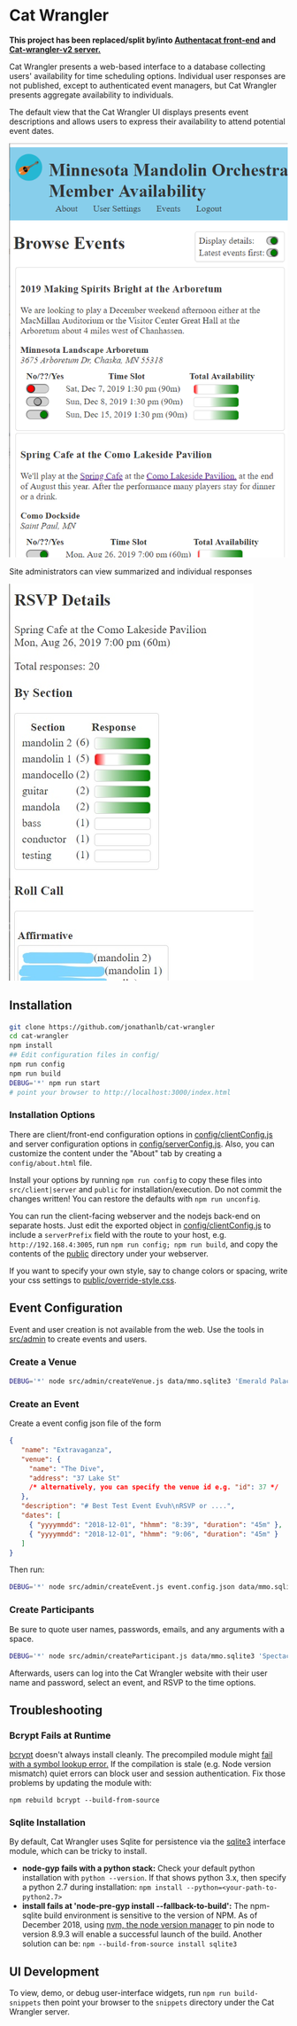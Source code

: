 # Cat Wrangler

**This project has been replaced/split by/into [Authentacat front-end](https://github.com/jonathanlb/authentacat) and [Cat-wrangler-v2 server.](https://github.com/jonathanlb/cat-wrangler-v2)**

Cat Wrangler presents a web-based interface to a database collecting
users' availability for time scheduling options.
Individual user responses are not published, except to authenticated event
managers, but Cat Wrangler presents aggregate availability to individuals.

The default view that the Cat Wrangler UI displays presents event
descriptions and allows users to express their availability to attend 
potential event dates.

![Example event time selection](doc/img/browse.png)

Site administrators can view summarized and individual responses

![Example event response report](doc/img/details.jpg)

## Installation
```sh
git clone https://github.com/jonathanlb/cat-wrangler
cd cat-wrangler
npm install
## Edit configuration files in config/
npm run config
npm run build
DEBUG='*' npm run start
# point your browser to http://localhost:3000/index.html
```

### Installation Options
There are client/front-end configuration options in [config/clientConfig.js](config/clientConfig.js) and server configuration options in [config/serverConfig.js](serverConfig.js).
Also, you can customize the content under the "About" tab by creating a `config/about.html` file.

Install your options by running `npm run config` to copy these files into `src/client|server` and `public` for installation/execution.
Do not commit the changes written!  You can restore the defaults with `npm run unconfig`.

You can run the client-facing webserver and the nodejs back-end on separate
hosts.
Just edit the exported object in [config/clientConfig.js](config/clientConfig.js) to
include a `serverPrefix` field with the route to your host,
e.g. `http://192.168.4:3005`, run `npm run config; npm run build`, and copy the contents of
the [public](public) directory under your webserver.

If you want to specify your own style, say to change colors or spacing, write your css settings to [public/override-style.css](public/override-style.css).

## Event Configuration
Event and user creation is not available from the web.
Use the tools in [src/admin](src/admin) to create events and users.

### Create a Venue
```bash
DEBUG='*' node src/admin/createVenue.js data/mmo.sqlite3 'Emerald Palace' '1 Yellow Brick Rd, Emerald City, OZ, 98765'
```

### Create an Event
Create a event config json file of the form

```json
{
   "name": "Extravaganza",
   "venue": {
     "name": "The Dive",
     "address": "37 Lake St"
     /* alternatively, you can specify the venue id e.g. "id": 37 */
   },
   "description": "# Best Test Event Evuh\nRSVP or ....",
   "dates": [
     { "yyyymmdd": "2018-12-01", "hhmm": "8:39", "duration": "45m" },
     { "yyyymmdd": "2018-12-01", "hhmm": "9:06", "duration": "45m" }
   ]
}
```

Then run:

```bash
DEBUG='*' node src/admin/createEvent.js event.config.json data/mmo.sqlite3
```

### Create Participants
Be sure to quote user names, passwords, emails, and any arguments with a space.

```bash
DEBUG='*' node src/admin/createParticipant.js data/mmo.sqlite3 'Spectacular Soloist' 'shh password' 'email@xxx.org' false 'Contra Zither'
```

Afterwards, users can log into the Cat Wrangler website with their user name and password, select an event, and RSVP to the time options.

## Troubleshooting

### Bcrypt Fails at Runtime
[bcrypt](https://github.com/kelektiv/node.bcrypt.js/) doesn't always install cleanly.  The precompiled module might [fail with a symbol lookup error.](https://github.com/kelektiv/node.bcrypt.js/issues/656) If the compilation is stale (e.g. Node version mismatch) quiet errors can block user and session authentication.  Fix those problems by updating the module with:

```
npm rebuild bcrypt --build-from-source
```

### Sqlite Installation
By default, Cat Wrangler uses Sqlite for persistence via the [sqlite3](https://www.npmjs.com/package/sqlite3) interface module, which can be tricky to install.

- **node-gyp fails with a python stack:** Check your default python installation with `python --version`.  If that shows python 3.x, then specify a python 2.7 during installation: `npm install --python=<your-path-to-python2.7>`
- **install fails at 'node-pre-gyp install --fallback-to-build':** The npm-sqlite build environment is sensitive to the version of NPM.  As of December 2018, using [nvm, the node version manager](https://github.com/creationix/nvm) to pin node to version 8.9.3 will enable a successful launch of the build.  Another solution can be:
```npm --build-from-source install sqlite3```

## UI Development
To view, demo, or debug user-interface widgets, run `npm run build-snippets` then point your browser to the `snippets` directory under the Cat Wrangler server.
